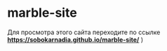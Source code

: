 # marble-site
Для просмотра этого сайта переходите по ссылке **https://sobokarnadia.github.io/marble-site/** )
